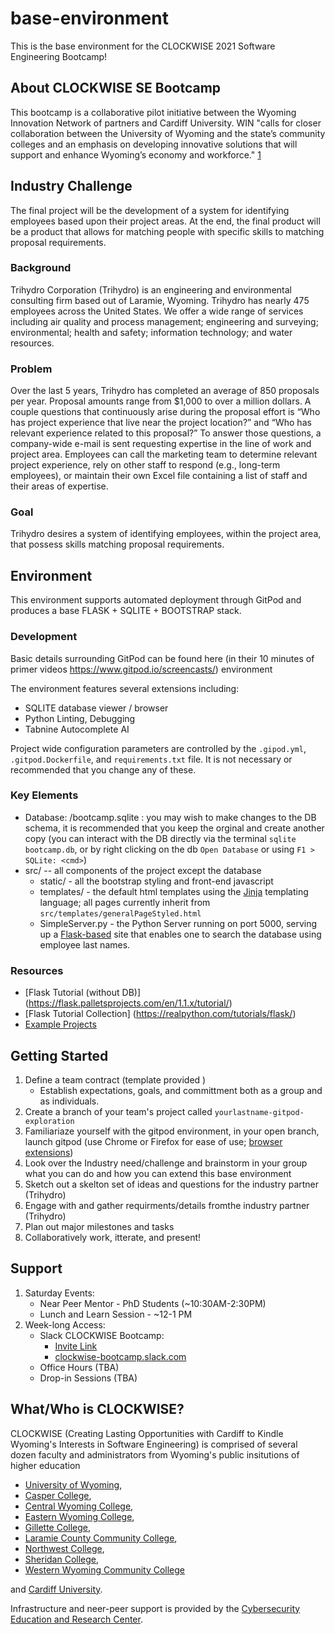 # base-environment

This is the base environment for the CLOCKWISE 2021 Software Engineering Bootcamp!

## About CLOCKWISE SE Bootcamp

This bootcamp is a collaborative pilot initiative between the Wyoming Innovation Network of partners and Cardiff University. WIN "calls for closer collaboration between the University of Wyoming and the state’s community colleges and an emphasis on developing innovative solutions that will support and enhance Wyoming’s economy and workforce." [1](https://governor.wyo.gov/media/news-releases/2021-news-releases/governor-unveils-higher-education-initiative-with-new-approach) 


## Industry Challenge

The final project will be the development of a system for identifying employees based upon their project areas. At the end, the final product will be a product that allows for matching people with specific skills to matching proposal requirements.

### Background
Trihydro Corporation (Trihydro) is an engineering and environmental consulting firm based out of Laramie, Wyoming. Trihydro has nearly 475 employees across the United States. We offer a wide range of services including air quality and process management; engineering and surveying; environmental; health and safety; information technology; and water resources.

### Problem
Over the last 5 years, Trihydro has completed an average of 850 proposals per year. Proposal amounts range from $1,000 to over a million dollars. A couple questions that continuously arise during the proposal effort is “Who has project experience that live near the project location?” and “Who has relevant experience related to this proposal?” To answer those questions, a company-wide e-mail is sent requesting expertise in the line of work and project area. Employees can call the marketing team to determine relevant project experience, rely on other staff to respond (e.g., long-term employees), or maintain their own Excel file containing a list of staff and their areas of expertise.

### Goal

Trihydro desires a system of identifying employees, within the project area, that possess skills matching proposal requirements.

## Environment
This environment supports automated deployment through GitPod and produces a base FLASK + SQLITE + BOOTSTRAP stack.

### Development 

Basic details surrounding GitPod can be found here (in their 10 minutes of primer videos https://www.gitpod.io/screencasts/) environment 

The environment features several extensions including:
   * SQLITE database viewer / browser
   * Python Linting, Debugging
   * Tabnine Autocomplete AI 

Project wide configuration parameters are controlled by the `.gipod.yml`, `.gitpod.Dockerfile`, and `requirements.txt` file. It is not necessary or recommended that you change any of these.

### Key Elements

  * Database: /bootcamp.sqlite : you may wish to make changes to the DB schema, it is recommended that you keep the orginal and create another copy (you can interact with the DB directly via the terminal `sqlite bootcamp.db`, or by right clicking on the db `Open Database` or using `F1 > SQLite: <cmd>`)
  * src/  -- all components of the project except the database
    * static/  - all the bootstrap styling and front-end javascript
    * templates/ - the default html templates using the [Jinja](https://jinja.palletsprojects.com/en/2.11.x/) templating language; all pages currently inherit from `src/templates/generalPageStyled.html`
    * SimpleServer.py - the Python Server running on port 5000, serving up a [Flask-based](https://flask.palletsprojects.com/en/1.1.x/) site that enables one to search the database using employee last names.




### Resources

 * [Flask Tutorial (without DB)] (https://flask.palletsprojects.com/en/1.1.x/tutorial/)
 * [Flask Tutorial Collection] (https://realpython.com/tutorials/flask/)
 * [Example Projects](https://www.fullstackpython.com/flask.html)



## Getting Started

1. Define a team contract (template provided ) 
   * Establish expectations, goals, and committment both as a group and as individuals.
1. Create a branch of your team's project called `yourlastname-gitpod-exploration`
1. Familiariaze yourself with the gitpod environment, in your open branch, launch gitpod (use Chrome or Firefox for ease of use; [browser extensions](https://www.gitpod.io/docs/browser-extension/))
1. Look over the Industry need/challenge and brainstorm in your group what you can do and how you can extend this base environment
1. Sketch out a skelton set of ideas and questions for the industry partner (Trihydro) 
1. Engage with and gather requirments/details fromthe industry partner (Trihydro) 
1. Plan out major milestones and tasks
1. Collaboratively work, itterate, and present!

## Support
1. Saturday Events:
   * Near Peer Mentor - PhD Students (~10:30AM-2:30PM)
   * Lunch and Learn Session - ~12-1 PM 
1. Week-long Access:
   * Slack CLOCKWISE Bootcamp:
      * [Invite Link](https://join.slack.com/t/clockwise-bootcamp/shared_invite/zt-nu2mzbza-uvGPV1pXr0lHbJskgr_Y~Q)
      * [clockwise-bootcamp.slack.com](clockwise-bootcamp.slack.com) 
    * Office Hours (TBA)
    * Drop-in Sessions (TBA)

 
 ## What/Who is CLOCKWISE?

 CLOCKWISE (Creating Lasting Opportunities with Cardiff to Kindle Wyoming's Interests in Software Engineering) is comprised of several dozen faculty and administrators from Wyoming's public insitutions of higher education
   * [University of Wyoming](www.uwyo.edu), 
   * [Casper College](http://www.caspercollege.edu/), 
   * [Central Wyoming College](http://cwc.edu/), 
   * [Eastern Wyoming College](https://ewc.wy.edu/), 
   * [Gillette College](http://www.sheridan.edu/about/gillette),  
   * [Laramie County Community College](http://www.lccc.wy.edu/), 
   * [Northwest College](http://www.nwc.edu/), 
   * [Sheridan College](http://www.sheridan.edu/), 
   * [Western Wyoming Community College](http://www.westernwyoming.edu/) 

and [Cardiff University](https://www.cardiff.ac.uk/).

Infrastructure and neer-peer support is provided by the [Cybersecurity Education and Research Center](http://www.uwyo.edu/CEDAR).